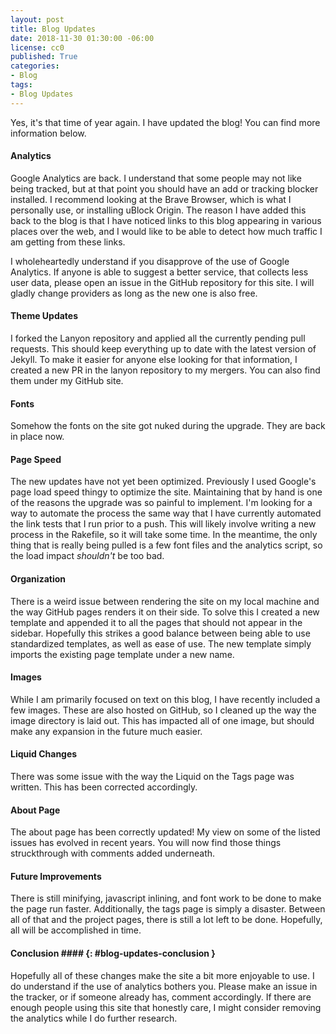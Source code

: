 ```yaml
---
layout: post
title: Blog Updates
date: 2018-11-30 01:30:00 -06:00
license: cc0
published: True
categories:
- Blog
tags:
- Blog Updates
---
```

Yes, it's that time of year again. I have updated the blog! You can find more
information below.

#### Analytics ####
Google Analytics are back. I understand that some people may not like being
tracked, but at that point you should have an add or tracking blocker installed.
I recommend looking at the Brave Browser, which is what I personally use, or
installing uBlock Origin. The reason I have added this back to the blog is that
I have noticed links to this blog appearing in various places over the web, and
I would like to be able to detect how much traffic I am getting from these
links.

I wholeheartedly understand if you disapprove of the use of Google Analytics. If
anyone is able to suggest a better service, that collects less user data, please
open an issue in the GitHub repository for this site. I will gladly change
providers as long as the new one is also free.

#### Theme Updates ####
I forked the Lanyon repository and applied all the currently pending pull
requests. This should keep everything up to date with the latest version of
Jekyll. To make it easier for anyone else looking for that information, I
created a new PR in the lanyon repository to my mergers. You can also find them
under my GitHub site.

#### Fonts ####
Somehow the fonts on the site got nuked during the upgrade. They are back in
place now.

#### Page Speed ####
The new updates have not yet been optimized. Previously I used Google's page
load speed thingy to optimize the site. Maintaining that by hand is one of the
reasons the upgrade was so painful to implement. I'm looking for a way to
automate the process the same way that I have currently automated the link tests
that I run prior to a push. This will likely involve writing a new process in
the Rakefile, so it will take some time. In the meantime, the only thing that
is really being pulled is a few font files and the analytics script, so the
load impact _shouldn't_ be too bad.

#### Organization ####
There is a weird issue between rendering the site on my local machine and the
way GitHub pages renders it on their side. To solve this I created a new
template and appended it to all the pages that should not appear in the sidebar.
Hopefully this strikes a good balance between being able to use standardized
templates, as well as ease of use. The new template simply imports the existing
page template under a new name.

#### Images ####
While I am primarily focused on text on this blog, I have recently included a
few images. These are also hosted on GitHub, so I cleaned up the way the image
directory is laid out. This has impacted all of one image, but should make any
expansion in the future much easier.

#### Liquid Changes ####
There was some issue with the way the Liquid on the Tags page was written. This
has been corrected accordingly.

#### About Page ####
The about page has been correctly updated! My view on some of the listed issues
has evolved in recent years. You will now find those things struckthrough with
comments added underneath.

#### Future Improvements ####
There is still minifying, javascript inlining, and font work to be done to make
the page run faster. Additionally, the tags page is simply a disaster. Between
all of that and the project pages, there is still a lot left to be done.
Hopefully, all will be accomplished in time.

#### Conclusion #### {: #blog-updates-conclusion }
Hopefully all of these changes make the site a bit more enjoyable to use. I do
understand if the use of analytics bothers you. Please make an issue in the
tracker, or if someone already has, comment accordingly. If there are enough
people using this site that honestly care, I might consider removing the
analytics while I do further research.
